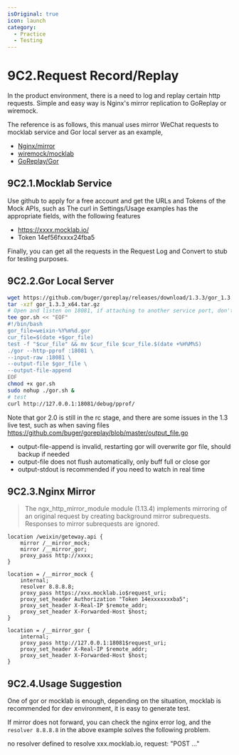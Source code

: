 ```yaml
---
isOriginal: true
icon: launch
category:
  - Practice
  - Testing
---
```


# 9C2.Request Record/Replay

In the product environment, there is a need to log and replay certain http requests.
Simple and easy way is Nginx's mirror replication to GoReplay or wiremock.

The reference is as follows, this manual uses mirror WeChat requests to mocklab service and Gor local server as an example,

* [Nginx/mirror](https://nginx.org/en/docs/http/ngx_http_mirror_module.html)
* [wiremock/mocklab](https://wiremock.org/)
* [GoReplay/Gor](https://github.com/buger/goreplay/wiki)

## 9C2.1.Mocklab Service

Use github to apply for a free account and get the URLs and Tokens of the Mock APIs,
such as The curl in Settings/Usage examples has the appropriate fields,
with the following features

* <https://xxxx.mocklab.io/>
* Token 14ef56fxxxx24fba5

Finally, you can get all the requests in the Request Log and Convert to stub for testing purposes.

## 9C2.2.Gor Local Server

```bash
wget https://github.com/buger/goreplay/releases/download/1.3.3/gor_1.3.3_x64.tar.gz
tar -xzf gor_1.3.3_x64.tar.gz
# Open and listen on 18081, if attaching to another service port, don't need http-pprof
tee gor.sh << "EOF"
#!/bin/bash
gor_file=weixin-%Y%m%d.gor
cur_file=$(date +$gor_file)
test -f "$cur_file" && mv $cur_file $cur_file.$(date +%H%M%S)
./gor --http-pprof :18081 \
--input-raw :18081 \
--output-file $gor_file \
--output-file-append
EOF
chmod +x gor.sh
sudo nohup ./gor.sh &
# test
curl http://127.0.0.1:18081/debug/pprof/
```
Note that gor 2.0 is still in the rc stage, and there are some issues in the 1.3 live test, such as when saving files
<https://github.com/buger/goreplay/blob/master/output_file.go>

* output-file-append is invalid, restarting gor will overwrite gor file, should backup if needed
* output-file does not flush automatically, only buff full or close gor
* output-stdout is recommended if you need to watch in real time

## 9C2.3.Nginx Mirror

> The ngx_http_mirror_module module (1.13.4) implements mirroring of
> an original request by creating background mirror subrequests.
> Responses to mirror subrequests are ignored.

```nginx
location /weixin/geteway.api {
    mirror /__mirror_mock;
    mirror /__mirror_gor;
    proxy_pass http://xxxx;
}

location = /__mirror_mock {
    internal;
    resolver 8.8.8.8;
    proxy_pass https://xxx.mocklab.io$request_uri;
    proxy_set_header Authorization "Token 14exxxxxxxba5";
    proxy_set_header X-Real-IP $remote_addr;
    proxy_set_header X-Forwarded-Host $host;
}

location = /__mirror_gor {
    internal;
    proxy_pass http://127.0.0.1:18081$request_uri;
    proxy_set_header X-Real-IP $remote_addr;
    proxy_set_header X-Forwarded-Host $host;
}
```

## 9C2.4.Usage Suggestion

One of gor or mocklab is enough, depending on the situation, mocklab is recommended for
dev environment, it is easy to generate test.

If mirror does not forward, you can check the nginx error log, and the `resolver 8.8.8.8`
in the above example solves the following problem.

no resolver defined to resolve xxx.mocklab.io, request: "POST ..."
